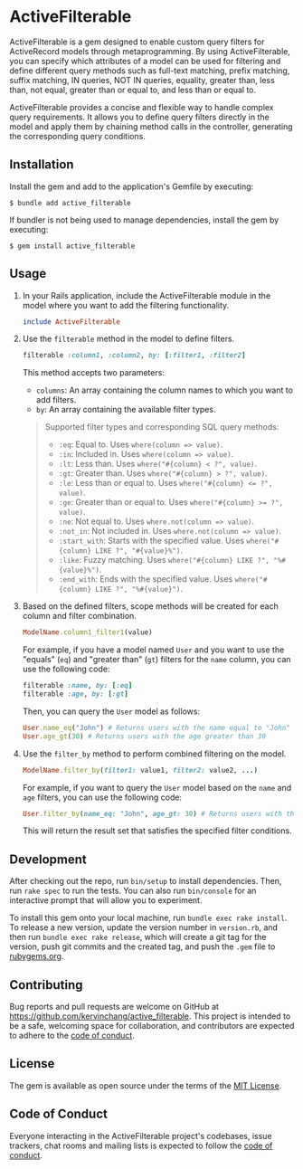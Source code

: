 # ActiveFilterable

ActiveFilterable is a gem designed to enable custom query filters for ActiveRecord models through metaprogramming. By using ActiveFilterable, you can specify which attributes of a model can be used for filtering and define different query methods such as full-text matching, prefix matching, suffix matching, IN queries, NOT IN queries, equality, greater than, less than, not equal, greater than or equal to, and less than or equal to.

ActiveFilterable provides a concise and flexible way to handle complex query requirements. It allows you to define query filters directly in the model and apply them by chaining method calls in the controller, generating the corresponding query conditions.



## Installation

Install the gem and add to the application's Gemfile by executing:

    $ bundle add active_filterable

If bundler is not being used to manage dependencies, install the gem by executing:

    $ gem install active_filterable

## Usage

1. In your Rails application, include the ActiveFilterable module in the model where you want to add the filtering functionality.

   ```ruby
   include ActiveFilterable
   ```

2. Use the `filterable` method in the model to define filters.

   ```ruby
   filterable :column1, :column2, by: [:filter1, :filter2]
   ```

   This method accepts two parameters:

   - `columns`: An array containing the column names to which you want to add filters.
   - `by`: An array containing the available filter types.
   > Supported filter types and corresponding SQL query methods:
   >- `:eq`: Equal to. Uses `where(column => value)`.
   >- `:in`: Included in. Uses `where(column => value)`.
   >- `:lt`: Less than. Uses `where("#{column} < ?", value)`.
   >- `:gt`: Greater than. Uses `where("#{column} > ?", value)`.
   >- `:le`: Less than or equal to. Uses `where("#{column} <= ?", value)`.
   >- `:ge`: Greater than or equal to. Uses `where("#{column} >= ?", value)`.
   >- `:ne`: Not equal to. Uses `where.not(column => value)`.
   >- `:not_in`: Not included in. Uses `where.not(column => value)`.
   >- `:start_with`: Starts with the specified value. Uses `where("#{column} LIKE ?", "#{value}%")`.
   >- `:like`: Fuzzy matching. Uses `where("#{column} LIKE ?", "%#{value}%")`.
   >- `:end_with`: Ends with the specified value. Uses `where("#{column} LIKE ?", "%#{value}")`.

3. Based on the defined filters, scope methods will be created for each column and filter combination.

   ```ruby
   ModelName.column1_filter1(value)
   ```

   For example, if you have a model named `User` and you want to use the "equals" (`eq`) and "greater than" (`gt`) filters for the `name` column, you can use the following code:

   ```ruby
   filterable :name, by: [:eq]
   filterable :age, by: [:gt]
   ```

   Then, you can query the `User` model as follows:

   ```ruby
   User.name_eq("John") # Returns users with the name equal to "John"
   User.age_gt(30) # Returns users with the age greater than 30
   ```

4. Use the `filter_by` method to perform combined filtering on the model.

   ```ruby
   ModelName.filter_by(filter1: value1, filter2: value2, ...)
   ```

   For example, if you want to query the `User` model based on the `name` and `age` filters, you can use the following code:

   ```ruby
   User.filter_by(name_eq: "John", age_gt: 30) # Returns users with the name equal to "John" and age greater than 30
   ```

   This will return the result set that satisfies the specified filter conditions.

## Development

After checking out the repo, run `bin/setup` to install dependencies. Then, run `rake spec` to run the tests. You can also run `bin/console` for an interactive prompt that will allow you to experiment.

To install this gem onto your local machine, run `bundle exec rake install`. To release a new version, update the version number in `version.rb`, and then run `bundle exec rake release`, which will create a git tag for the version, push git commits and the created tag, and push the `.gem` file to [rubygems.org](https://rubygems.org).

## Contributing

Bug reports and pull requests are welcome on GitHub at https://github.com/kervinchang/active_filterable. This project is intended to be a safe, welcoming space for collaboration, and contributors are expected to adhere to the [code of conduct](https://github.com/kervinchang/active_filterable/blob/master/CODE_OF_CONDUCT.md).

## License

The gem is available as open source under the terms of the [MIT License](https://opensource.org/licenses/MIT).

## Code of Conduct

Everyone interacting in the ActiveFilterable project's codebases, issue trackers, chat rooms and mailing lists is expected to follow the [code of conduct](https://github.com/kervinchang/active_filterable/blob/master/CODE_OF_CONDUCT.md).
